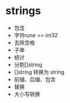 # strings



- 包含
- 字符rune == int32
- 去除空格
- 子串
- 统计
- 分割[]string
- []string 转换为 string
- 前缀、后缀、包含
- 替换
- 大小写转换

